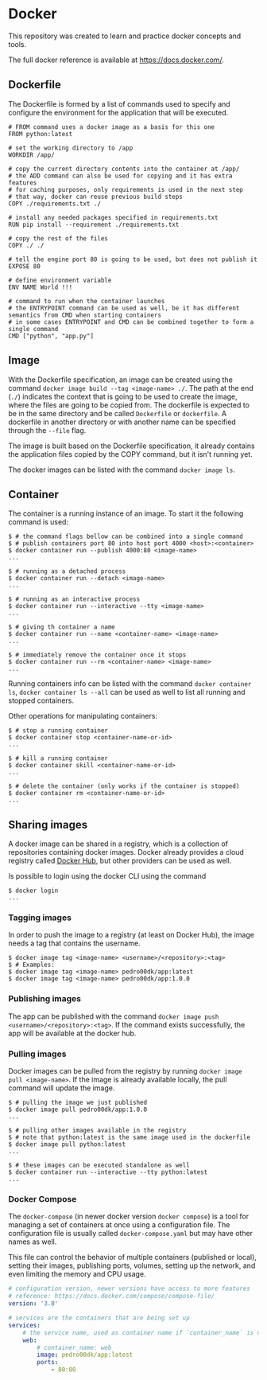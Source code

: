 # Docker

This repository was created to learn and practice docker concepts and tools.

The full docker reference is available at https://docs.docker.com/.

## Dockerfile

The Dockerfile is formed by a list of commands used to specify and configure the environment for the application that
will be executed.

```docker
# FROM command uses a docker image as a basis for this one
FROM python:latest

# set the working directory to /app
WORKDIR /app/

# copy the current directory contents into the container at /app/
# the ADD command can also be used for copying and it has extra features
# for caching purposes, only requirements is used in the next step
# that way, docker can reuse previous build steps
COPY ./requirements.txt ./

# install any needed packages specified in requirements.txt
RUN pip install --requirement ./requirements.txt

# copy the rest of the files
COPY ./ ./

# tell the engine port 80 is going to be used, but does not publish it
EXPOSE 80

# define environment variable
ENV NAME World !!!

# command to run when the container launches
# the ENTRYPOINT command can be used as well, be it has different semantics from CMD when starting containers
# in some cases ENTRYPOINT and CMD can be combined together to form a single command
CMD ["python", "app.py"]
```

## Image

With the Dockerfile specification, an image can be created using the command `docker image build --tag <image-name> ./`.
The path at the end (`./`) indicates the context that is going to be used to create the image, where the files are going
to be copied from. The dockerfile is expected to be in the same directory and be called `Dockerfile` or `dockerfile`. A
dockerfile in another directory or with another name can be specified through the `--file` flag.

The image is built based on the Dockerfile specification, it already contains the application files copied by the COPY
command, but it isn't running yet.

The docker images can be listed with the command `docker image ls`.

## Container

The container is a running instance of an image. To start it the following command is used:

```shell
$ # the command flags bellow can be combined into a single command
$ # publish containers port 80 into host port 4000 <host>:<container>
$ docker container run --publish 4000:80 <image-name>
...

$ # running as a detached process
$ docker container run --detach <image-name>
...

$ # running as an interactive process
$ docker container run --interactive --tty <image-name>
...

$ # giving th container a name
$ docker container run --name <container-name> <image-name>
...

$ # immediately remove the container once it stops
$ docker container run --rm <container-name> <image-name>
...
```

Running containers info can be listed with the command `docker container ls`, `docker container ls --all` can be used as
well to list all running and stopped containers.

Other operations for manipulating containers:

```shell
$ # stop a running container
$ docker container stop <container-name-or-id>
...

$ # kill a running container
$ docker container skill <container-name-or-id>
...

$ # delete the container (only works if the container is stopped)
$ docker container rm <container-name-or-id>
...
```

## Sharing images

A docker image can be shared in a registry, which is a collection of repositories containing docker images. Docker
already provides a cloud registry called [Docker Hub](https://cloud.docker.com), but other providers can be used as
well.

Is possible to login using the docker CLI using the command

```shell
$ docker login
...
```

### Tagging images

In order to push the image to a registry (at least on Docker Hub), the image needs a tag that contains the username.

```shell
$ docker image tag <image-name> <username>/<repository>:<tag>
$ # Examples:
$ docker image tag <image-name> pedro00dk/app:latest
$ docker image tag <image-name> pedro00dk/app:1.0.0
```

### Publishing images

The app can be published with the command `docker image push <username>/<repository>:<tag>`. If the command exists
successfully, the app will be available at the docker hub.

### Pulling images

Docker images can be pulled from the registry by running `docker image pull <image-name>`. If the image is already
available locally, the pull command will update the image.

```shell
$ # pulling the image we just published
$ docker image pull pedro00dk/app:1.0.0
...

$ # pulling other images available in the registry
$ # note that python:latest is the same image used in the dockerfile
$ docker image pull python:latest
...

$ # these images can be executed standalone as well
$ docker container run --interactive --tty python:latest
...
```

### Docker Compose

The `docker-compose` (in newer docker version `docker compose`) is a tool for managing a set of containers at once using
a configuration file. The configuration file is usually called `docker-compose.yaml` but may have other names as well.

This file can control the behavior of multiple containers (published or local), setting their images, publishing ports,
volumes, setting up the network, and even limiting the memory and CPU usage.

```yml
# configuration version, newer versions have access to more features
# reference: https://docs.docker.com/compose/compose-file/
version: '3.8'

# services are the containers that are being set up
services:
    # the service name, used as container name if `container_name` is not set
    web:
        # container_name: web
        image: pedro00dk/app:latest
        ports:
            - 80:80
```
